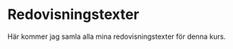 ---
---
Redovisningstexter
=========================

Här kommer jag samla alla mina redovisningstexter för denna kurs.
